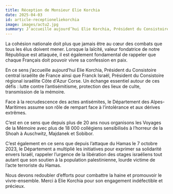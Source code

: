 ```yaml
---
title: Réception de Monsieur Elie Korchia
date: 2025-04-03
id: article-receptioneliekorchia
image: images/actu2.jpg
summary: J’accueille aujourd’hui Elie Korchia, Président du Consistoire central israélite de France ainsi que Franck Israël, Président du Consistoire régional israélite Côte d'Azur Corse.
---
```

La cohésion nationale doit plus que jamais être au cœur des combats que tous les élus doivent mener. Lorsque la laïcité, valeur fondatrice de notre République est attaquée, il est également fondamental de rappeler que chaque Français doit pouvoir vivre sa confession en paix. 

En ce sens j’accueille aujourd’hui Elie Korchia, Président du Consistoire central israélite de France ainsi que Franck Israël, Président du Consistoire régional israélite Côte d'Azur Corse. Un échange essentiel autour de ces défis : lutte contre l’antisémitisme, protection des lieux de culte, transmission de la mémoire.

Face à la recrudescence des actes antisémites, le Département des Alpes-Maritimes assume son rôle de rempart face à l’intolérance et aux dérives extrêmes.

C’est en ce sens que depuis plus de 20 ans nous organisons les Voyages de la Mémoire avec plus de 18 000 collégiens sensibilisés à l’horreur de la Shoah à Auschwitz, Majdanek et Sobibor.

C’est également en ce sens que depuis l’attaque du Hamas le 7 octobre 2023, le Département a multiplié les initiatives pour exprimer sa solidarité envers Israël, rappeler l’urgence de la libération des otages israéliens tout autant que son soutien à la population palestinienne, lourde victime de l’acte terroriste du Hamas. 

Nous devons redoubler d’efforts pour combattre la haine et promouvoir le vivre-ensemble. Merci à Elie Korchia pour son engagement indéfectible et précieux.
